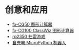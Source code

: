 # 创意和应用

- [fx-CG50 图形计算器](fx-cg50/readme.md)
- [fx-CG100 ClassWiz 图形计算器](fx-cg100/readme.md)
- [rp2350 扫雷游戏](rp2350扫雷游戏/readme.md)
- [自充电 MicroPython 机器人](自充电机器人/readme)
